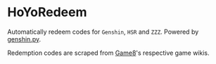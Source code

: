 # HoYoRedeem

Automatically redeem codes for `Genshin`, `HSR` and `ZZZ`. Powered by [genshin.py](https://github.com/thesadru/genshin.py).

Redemption codes are scraped from [Game8](https://game8.co/)'s respective game wikis.
